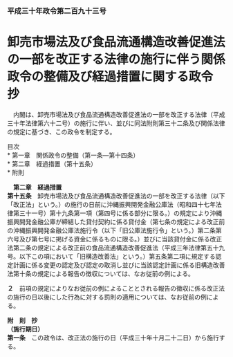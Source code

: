 ### 平成三十年政令第二百九十三号  
# 卸売市場法及び食品流通構造改善促進法の一部を改正する法律の施行に伴う関係政令の整備及び経過措置に関する政令　抄  
　内閣は、卸売市場法及び食品流通構造改善促進法の一部を改正する法律（平成三十年法律第六十二号）の施行に伴い、並びに同法附則第三十二条及び関係法律の規定に基づき、この政令を制定する。  
  
目次  
	* 第一章　関係政令の整備（第一条―第十四条）  
	* 第二章　経過措置（第十五条）  
	* 附則  
  
&emsp;**第二章　経過措置**  
**第十五条**　卸売市場法及び食品流通構造改善促進法の一部を改正する法律（以下「改正法」という。）の施行の日前に沖縄振興開発金融公庫法（昭和四十七年法律第三十一号）第十九条第一項（第四号に係る部分に限る。）の規定により沖縄振興開発金融公庫が締結した貸付契約に係る貸付金（第七条の規定による改正前の沖縄振興開発金融公庫法施行令（以下「旧公庫法施行令」という。）第二条第六号及び第七号に掲げる資金に係るものに限る。）並びに当該貸付金に係る改正法第二条の規定による改正前の食品流通構造改善促進法（平成三年法律第五十九号。以下この項において「旧構造改善法」という。）第五条第二項に規定する認定計画に係る変更の認定及び認定の取消し並びに当該認定計画に係る旧構造改善法第十条の規定による報告の徴収については、なお従前の例による。  
  
**２**　前項の規定によりなお従前の例によることとされる報告の徴収に係る改正法の施行の日以後にした行為に対する罰則の適用については、なお従前の例による。  
  
**附　則　抄**  
**（施行期日）**  
**第一条**　この政令は、改正法の施行の日（平成三十年十月二十二日）から施行する。  
  
